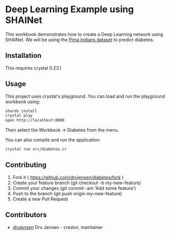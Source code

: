 # Deep Learning Example using SHAINet 

This workbook demonstrates how to create a Deep Learning network using SHAINet.  We will be using the [Pima Indians dataset](https://archive.ics.uci.edu/ml/datasets/Pima+Indians+Diabetes) to predict diabetes.

## Installation

This requires crystal 0.23.1

## Usage

This project uses crystal's playground.  You can load and run the playground workbook using:
```bash
shards install
crystal play
open http://localhost:8080
```
Then select the Workbook -> Diabetes from the menu.

You can also compile and run the application:
```bash
crystal run src/diabetes.cr
```

## Contributing

1. Fork it ( https://github.com/drujensen/diabetes/fork )
2. Create your feature branch (git checkout -b my-new-feature)
3. Commit your changes (git commit -am 'Add some feature')
4. Push to the branch (git push origin my-new-feature)
5. Create a new Pull Request

## Contributors

- [drujensen](https://github.com/drujensen) Dru Jensen - creator, maintainer
